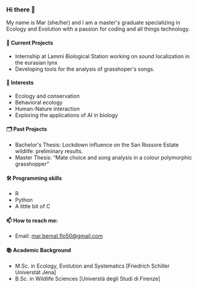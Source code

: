 ### Hi there 👋
My name is Mar (she/her) and I am a master's graduate specializing in Ecology and Evolution with a passion for coding and all things technology.

#### 🔬 Current Projects
- Internship at Lammi Biological Station working on sound localization in the eurasian lynx  
- Developing tools for the analysis of grasshoper's songs. 

#### 🌱 Interests
- Ecology and conservation
- Behavioral ecology
- Human-Nature interaction
- Exploring the applications of AI in biology

#### 🗂️ Past Projects
- Bachelor's Thesis: Lockdown influence on the San Rossore Estate wildlife: preliminary results.
- Master Thesis: “Mate choice and song analysis in a colour polymorphic grasshopper”

#### 🛠 Programming skills
- R
- Python
- A little bit of C
  
#### 📫 How to reach me:
- Email: mar.bernal.flo50@gmail.com
<!-- - LinkedIn: www.linkedin.com/in/mar-bernal-flo -->


#### 📚 Academic Background
- M.Sc. in Ecology, Evolution and Systematics [Friedrich Schiller Universtät Jena]
- B.Sc. in Wildlife Sciences [Universtà degli Studi di Firenze] 



<!--
**mbernalflo/mbernalflo** is a ✨ _special_ ✨ repository because its `README.md` (this file) appears on your GitHub profile.

Here are some ideas to get you started:

- 🔭 I’m currently working on ...

- 🌱 I’m currently learning ...
- 👯 I’m looking to collaborate on ...
- 🤔 I’m looking for help with ...
- 💬 Ask me about ...
- 📫 How to reach me: ...
- 😄 Pronouns: ...
- ⚡ Fun fact: ...
-->
